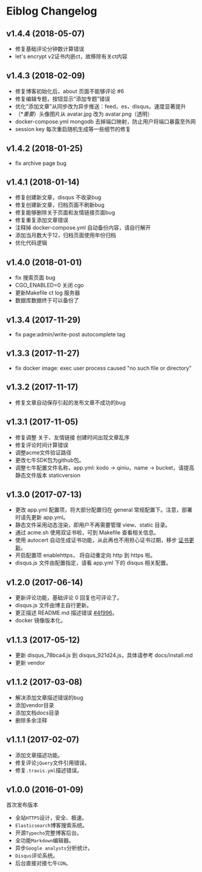 # Eiblog Changelog

## v1.4.4 (2018-05-07)
* 修复基础评论分钟数计算错误
* let's encrypt v2证书内嵌ct，故移除有关ct内容

## v1.4.3 (2018-02-09)
* 修复博客初始化后，about 页面不能够评论 #6
* 修复编辑专题，按钮显示“添加专题”错误
* 优化“添加文章”从同步改为异步推送：feed，es，disqus。速度显著提升
* （**重要*）头像图片从 avatar.jpg 改为 avatar.png（透明）
* docker-compose.yml mongodb 去掉端口映射，防止用户将端口暴露至外网
* session key 每次重启随机生成等一些细节的修复

## v1.4.2 (2018-01-25)
* fix archive page bug

## v1.4.1 (2018-01-14)
* 修复创建新文章，disqus 不收录bug
* 修复创建新文章，归档页面不刷新bug
* 修复能够删除关于页面和友情链接页面bug
* 修复重复添加文章错误
* 注释掉 docker-compose.yml 自动备份内容，请自行解开
* 添加当月数大于12，归档页面使用年份归档
* 优化代码逻辑

## v1.4.0 (2018-01-01)
* fix 搜索页面 bug
* CGO_ENABLED=0 关闭 cgo
* 更新Makefile ct log 服务器
* 数据库数据终于可以备份了

## v1.3.4 (2017-11-29)
* fix page:admin/write-post autocomplete tag

## v1.3.3 (2017-11-27)
* fix docker image: exec user process caused "no such file or directory"

## v1.3.2 (2017-11-17)
* 修复文章自动保存引起的发布文章不成功的bug

## v1.3.1 (2017-11-05)
* 修复调整 关于、友情链接 创建时间出现文章乱序
* 修复评论时间计算错误
* 调整acme文件验证路径
* 更改七牛SDK包为github包。
* 调整七牛配置文件名称，app.yml: kodo -> qiniu，name -> bucket，请提高静态文件版本 staticversion

## v1.3.0 (2017-07-13)
* 更改 app.yml 配置项，将大部分配置归在 general 常规配置下。注意，部署时请先更新 app.yml。
* 静态文件采用动态渲染，即用户不再需要管理 view、static 目录。
* 通过 acme.sh 使用双证书啦，可到 Makefile 查看相关信息。
* 使用 autocert 自动生成证书功能，从此再也不用担心证书过期，移步 [证书更新](https://github.com/eiblog/eiblog/blob/master/docs/autocert.md)。
* 开启配置项 enablehttps， 将自动重定向 http 到 https 啦。
* disqus.js 文件由配置指定，请看 app.yml 下的 disqus 相关配置。

## v1.2.0 (2017-06-14)
* 更新评论功能，基础评论 0 回复也可评论了。
* disqus.js 文件由博主自行更新。
* 更正描述 README.md 描述错误 [#4f996](https://github.com/eiblog/eiblog/commit/4f9965b6bdefe087dd0805c1840afcb2752cd155)。
* docker 镜像版本化。

## v1.1.3 (2017-05-12)
* 更新 disqus_78bca4.js 到 disqus_921d24.js，具体请参考 docs/install.md
* 更新 vendor

## v1.1.2 (2017-03-08)
* 解决添加文章描述错误的bug
* 添加vendor目录
* 添加文档docs目录
* 删除多余注释

## v1.1.1 (2017-02-07)
* 添加文章描述功能。
* 修复评论`jQuery`文件引用错误。
* 修复`.travis.yml`描述错误。

## v1.0.0 (2016-01-09)
首次发布版本

* 全站`HTTPS`设计，安全、极速。
* `Elasticsearch`博客搜索系统。
* 开源`Typecho`完整博客后台。
* 全功能`Markdown`编辑器。
* 异步`Google analysts`分析统计。
* `Disqus`评论系统。
* 后台直接对接七牛`CDN`。
